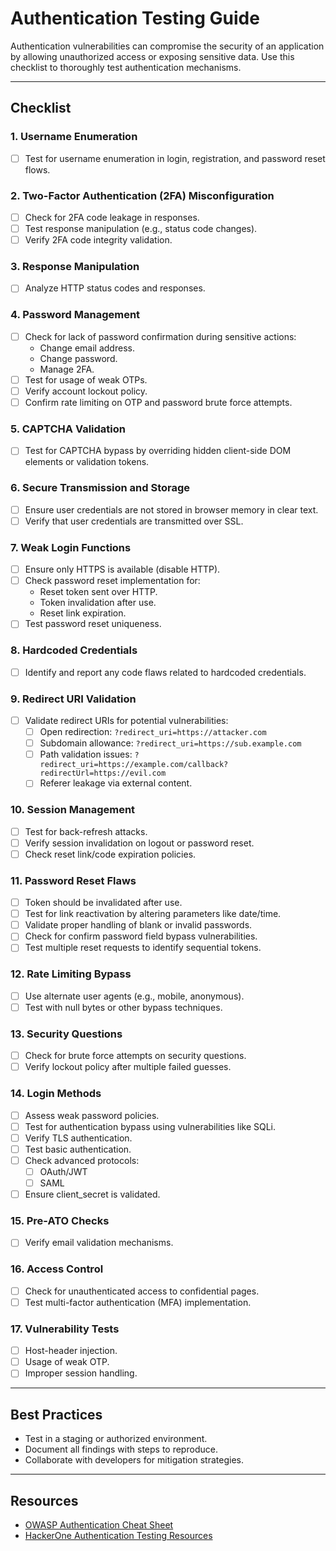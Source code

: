 # **Authentication Testing Guide**

Authentication vulnerabilities can compromise the security of an application by allowing unauthorized access or exposing sensitive data. Use this checklist to thoroughly test authentication mechanisms.

---

## **Checklist**

### **1. Username Enumeration**
- [ ] Test for username enumeration in login, registration, and password reset flows.

### **2. Two-Factor Authentication (2FA) Misconfiguration**
- [ ] Check for 2FA code leakage in responses.
- [ ] Test response manipulation (e.g., status code changes).
- [ ] Verify 2FA code integrity validation.

### **3. Response Manipulation**
- [ ] Analyze HTTP status codes and responses.

### **4. Password Management**
- [ ] Check for lack of password confirmation during sensitive actions:
  - Change email address.
  - Change password.
  - Manage 2FA.
- [ ] Test for usage of weak OTPs.
- [ ] Verify account lockout policy.
- [ ] Confirm rate limiting on OTP and password brute force attempts.

### **5. CAPTCHA Validation**
- [ ] Test for CAPTCHA bypass by overriding hidden client-side DOM elements or validation tokens.

### **6. Secure Transmission and Storage**
- [ ] Ensure user credentials are not stored in browser memory in clear text.
- [ ] Verify that user credentials are transmitted over SSL.

### **7. Weak Login Functions**
- [ ] Ensure only HTTPS is available (disable HTTP).
- [ ] Check password reset implementation for:
  - Reset token sent over HTTP.
  - Token invalidation after use.
  - Reset link expiration.
- [ ] Test password reset uniqueness.

### **8. Hardcoded Credentials**
- [ ] Identify and report any code flaws related to hardcoded credentials.

### **9. Redirect URI Validation**
- [ ] Validate redirect URIs for potential vulnerabilities:
  - [ ] Open redirection: `?redirect_uri=https://attacker.com`
  - [ ] Subdomain allowance: `?redirect_uri=https://sub.example.com`
  - [ ] Path validation issues: `?redirect_uri=https://example.com/callback?redirectUrl=https://evil.com`
  - [ ] Referer leakage via external content.

### **10. Session Management**
- [ ] Test for back-refresh attacks.
- [ ] Verify session invalidation on logout or password reset.
- [ ] Check reset link/code expiration policies.

### **11. Password Reset Flaws**
- [ ] Token should be invalidated after use.
- [ ] Test for link reactivation by altering parameters like date/time.
- [ ] Validate proper handling of blank or invalid passwords.
- [ ] Check for confirm password field bypass vulnerabilities.
- [ ] Test multiple reset requests to identify sequential tokens.

### **12. Rate Limiting Bypass**
- [ ] Use alternate user agents (e.g., mobile, anonymous).
- [ ] Test with null bytes or other bypass techniques.

### **13. Security Questions**
- [ ] Check for brute force attempts on security questions.
- [ ] Verify lockout policy after multiple failed guesses.

### **14. Login Methods**
- [ ] Assess weak password policies.
- [ ] Test for authentication bypass using vulnerabilities like SQLi.
- [ ] Verify TLS authentication.
- [ ] Test basic authentication.
- [ ] Check advanced protocols:
  - [ ] OAuth/JWT
  - [ ] SAML
- [ ] Ensure client_secret is validated.

### **15. Pre-ATO Checks**
- [ ] Verify email validation mechanisms.

### **16. Access Control**
- [ ] Check for unauthenticated access to confidential pages.
- [ ] Test multi-factor authentication (MFA) implementation.

### **17. Vulnerability Tests**
- [ ] Host-header injection.
- [ ] Usage of weak OTP.
- [ ] Improper session handling.

---

## **Best Practices**
- Test in a staging or authorized environment.
- Document all findings with steps to reproduce.
- Collaborate with developers for mitigation strategies.

---

## **Resources**
- [OWASP Authentication Cheat Sheet](https://owasp.org/www-project-cheat-sheets/cheatsheets/Authentication_Cheat_Sheet.html)
- [HackerOne Authentication Testing Resources](https://www.hackerone.com/education/authentication)
